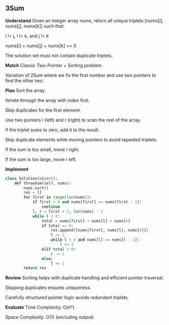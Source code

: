 ## 3Sum
**Understand**
Given an integer array nums, return all unique triplets [nums[i], nums[j], nums[k]] such that:

i != j, i != k, and j != k

nums[i] + nums[j] + nums[k] == 0

The solution set must not contain duplicate triplets.

**Match**
Classic Two-Pointer + Sorting problem.

Variation of 2Sum where we fix the first number and use two pointers to find the other two.

**Plan**
Sort the array.

Iterate through the array with index first.

Skip duplicates for the first element.

Use two pointers l (left) and r (right) to scan the rest of the array.

If the triplet sums to zero, add it to the result.

Skip duplicate elements while moving pointers to avoid repeated triplets.

If the sum is too small, move l right.

If the sum is too large, move r left.

**Implement**
```python
class Solution(object):
    def threeSum(self, nums):
        nums.sort()
        res = []
        for first in range(len(nums)):
            if first > 0 and nums[first] == nums[first - 1]:
                continue
            l, r = first + 1, len(nums) - 1
            while l < r:
                total = nums[first] + nums[l] + nums[r]
                if total == 0:
                    res.append([nums[first], nums[l], nums[r]])
                    l += 1
                    while l < r and nums[l] == nums[l - 1]:
                        l += 1
                elif total > 0:
                    r -= 1
                else:
                    l += 1
        return res
```
**Review**
Sorting helps with duplicate handling and efficient pointer traversal.

Skipping duplicates ensures uniqueness.

Carefully structured pointer logic avoids redundant triplets.

**Evaluate**
Time Complexity: O(n²)

Space Complexity: O(1) (excluding output)